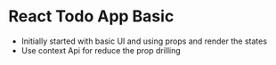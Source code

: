 # React Todo App Basic

- Initially started with basic UI and using props and render the states
- Use context Api for reduce the prop drilling
